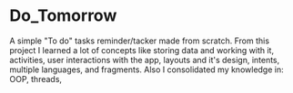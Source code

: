 # Do_Tomorrow
A simple "To do" tasks reminder/tacker made from scratch. From this project I learned a lot of concepts like storing data and working with it, activities, user interactions with the app, layouts and it's design, intents, multiple languages, and fragments. Also I consolidated my knowledge in: OOP, threads, 

